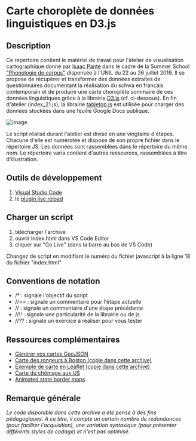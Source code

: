 # Carte choroplète de données linguistiques en D3.js

## Description

Ce répertoire contient le matériel de travail pour l'atelier de visualisation cartographique donné par [Isaac Pante](http://isaacpante.net) dans le cadre de la Summer School ["Phonologie de corpus"](https://wp.unil.ch/summerschools/courses2019/phonologie-de-corpus/) dispensée à l'UNIL du 22 au 26 juillet 2019. Il se propose de récupérer et transformer des données extraites de questionnaires documentant la réalisation du schwa en français contemporain et de produire une carte choroplète sommaire de ces données linguistiques grâce à la librairie [D3.js](https://d3js.org/) (cf. ci-dessous). En fin d'atelier (index_21.js), la librairie [tabletop.js](https://github.com/jsoma/tabletop) est utilisée pour charger des données stockées dans une feuille Google Docs publique.

![image](https://i.imgur.com/tVWx2Yr.png)

Le script réalisé durant l'atelier est divisé en une vingtaine d'étapes. Chacune d'elle est numérotée et dispose de son propre fichier dans le répertoire JS. Les données sont rassemblées dans le répertoire du même nom. Le répertoire varia contient d'autres ressources, rassemblées à titre d'illustration.

## Outils de développement

1. [Visual Studio Code](https://code.visualstudio.com/Download)
2. le [plugin live reload](https://marketplace.visualstudio.com/items?itemName=ritwickdey.LiveServer)

## Charger un script

1. télécharger l'archive
2. ouvrir index.html dans VS Code Editor
3. cliquer sur "Go Live" (dans la barre au bas de VS Code)

Changez de script en modifiant le numéro du fichier javascript à la ligne 18 du fichier "index.html"

## Conventions de notation

- /*    : signale l'objectif du script
- //>>  : signale un commentaire pour l'étape actuelle
- //    : signale un commentaire d'une étape précédente
- //!!  : signale une particularité de la librairie ou de js
- //??  : signale un exercice à réaliser pour vous tester

## Ressources complémentaires

- [Générer vos cartes GeoJSON](https://geojson-maps.ash.ms/)
- [Carte des rongeurs à Boston (copie dans cette archive)](http://duspviz.mit.edu/d3-workshop/mapping-data-with-d3/)
- [Exemple de carte en Leaflet (copie dans cette archive)](http://bl.ocks.org/ramiroaznar/577043744d523efd6ee981887b274d5a)
- [Carte du chômage aux US](https://observablehq.com/@jdev42092/week-10b-intro-to-d3-js-mapping-data-with-d3)
- [Animated state border maps](https://github.com/maptime-ams/animated-borders-d3js)

## Remarque générale

*Le code disponible dans cette archive a été pensé à des fins pédagogiques. A ce titre, il compte un certain nombre de redondances (pour faciliter l'acquisition), une variation syntaxique (pour présenter différents styles de codage) et n'est pas optimisé.*
